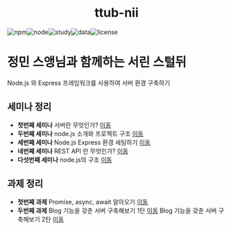 <h1 align="center">ttub-nii</h1>

<div style="display:flex;" align="center">

  <img alt="npm" src="https://img.shields.io/badge/npm-v6.13.4-red">
  <img alt="node" src="https://img.shields.io/badge/node-v13.6.0-yellow">
  <img alt="study" src="https://img.shields.io/badge/study-server-blue">
  <img alt="data" src="https://img.shields.io/badge/since-2020.01.20-lightgrey">
  <img alt="license" src="https://img.shields.io/badge/license-MIT-green">
</div>

# 정민 스앵님과 함께하는 서린 스털뒤
  Node.js 와 Express 프레임워크를 사용하여 서버 환경 구축하기

## 세미나 정리

- **첫번째 세미나** 서버란 무엇인가? [이동](https://github.com/ttub-nii/Prepare-for-26-Server/blob/master/READMEs/첫번째%20세미나.md)
- **두번째 세미나** node.js 소개와 프로젝트 구조 [이동](https://github.com/ttub-nii/Prepare-for-26-Server/blob/master/READMEs/두번째%20세미나.md)
- **세번째 세미나** Node.js Express 환경 세팅하기 [이동](https://github.com/ttub-nii/Prepare-for-26-Server/blob/master/READMEs/세번째%20세미나.md)
- **네번째 세미나** REST API 란 무엇인가? [이동](https://github.com/ttub-nii/Prepare-for-26-Server/blob/master/READMEs/네번째%20세미나.md)
- **다섯번째 세미나** node.js의 구조 [이동](https://github.com/ttub-nii/Prepare-for-26-Server/blob/master/READMEs/다섯번째%20세미나.md)


## 과제 정리

- **첫번째 과제** Promise, async, await 알아오기 [이동](https://github.com/ttub-nii/Prepare-for-26-Server/blob/master/READMEs/첫번째%20과제.md)
- **두번째 과제** Blog 기능을 갖춘 서버 구축해보기 1탄  [이동](https://github.com/ttub-nii/Study-for-26-Server/blob/master/READMEs/두번째%20과제.md)    Blog 기능을 갖춘 서버 구축해보기 2탄 [이동](https://github.com/ttub-nii/Study-for-26-Server/blob/master/READMEs/두번째%20과제2.md)
